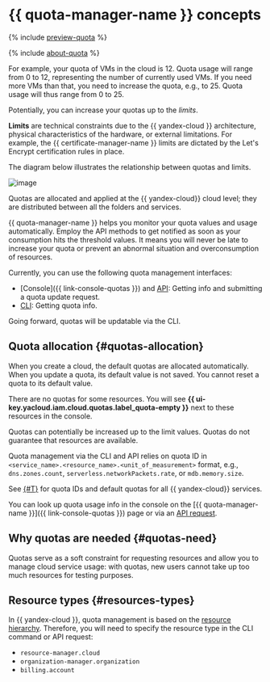 # {{ quota-manager-name }} concepts

{% include [preview-quota](../../_includes/quota-manager/preview-quota.md) %}

{% include [about-quota](../../_includes/quota-manager/about-quota.md) %}

For example, your quota of VMs in the cloud is 12. Quota usage will range from 0 to 12, representing the number of currently used VMs. If you need more VMs than that, you need to increase the quota, e.g., to 25. Quota usage will thus range from 0 to 25.

Potentially, you can increase your quotas up to the _limits_.

**Limits** are technical constraints due to the {{ yandex-cloud }} architecture, physical characteristics of the hardware, or external limitations. For example, the {{ certificate-manager-name }} limits are dictated by the Let's Encrypt certification rules in place.

The diagram below illustrates the relationship between quotas and limits.

![image](../../_assets/quota-manager/quotas-limits.svg)

Quotas are allocated and applied at the {{ yandex-cloud}} cloud level; they are distributed between all the folders and services.

{{ quota-manager-name }} helps you monitor your quota values and usage automatically. Employ the API methods to get notified as soon as your consumption hits the threshold values. It means you will never be late to increase your quota or prevent an abnormal situation and overconsumption of resources.

Currently, you can use the following quota management interfaces: 

* [Console]({{ link-console-quotas }}) and [API](../../quota-manager/api-ref/authentication.md): Getting info and submitting a quota update request.
* [CLI](cli-ref/): Getting quota info.

Going forward, quotas will be updatable via the CLI.

## Quota allocation {#quotas-allocation}

When you create a cloud, the default quotas are allocated automatically. When you update a quota, its default value is not saved. You cannot reset a quota to its default value.

There are no quotas for some resources. You will see **{{ ui-key.yacloud.iam.cloud.quotas.label_quota-empty }}** next to these resources in the console.

Quotas can potentially be increased up to the limit values. Quotas do not guarantee that resources are available.

Quota management via the CLI and API relies on quota ID in `<service_name>.<resource_name>.<unit_of_measurement>` format, e.g., `dns.zones.count`, `serverless.networkPackets.rate`, or `mdb.memory.size`. 

See [{#T}](../../overview/concepts/quotas-limits.md#quotas-limits-default) for quota IDs and default quotas for all {{ yandex-cloud}} services.

You can look up quota usage info in the console on the [{{ quota-manager-name }}]({{ link-console-quotas }}) page or via an [API request](../operations/list-quotas.md).

## Why quotas are needed {#quotas-need}

Quotas serve as a soft constraint for requesting resources and allow you to manage cloud service usage: with quotas, new users cannot take up too much resources for testing purposes.

## Resource types {#resources-types}

In {{ yandex-cloud }}, quota management is based on the [resource hierarchy](../../resource-manager/concepts/resources-hierarchy.md). Therefore, you will need to specify the resource type in the CLI command or API request:

* `resource-manager.cloud`
* `organization-manager.organization`
* `billing.account`